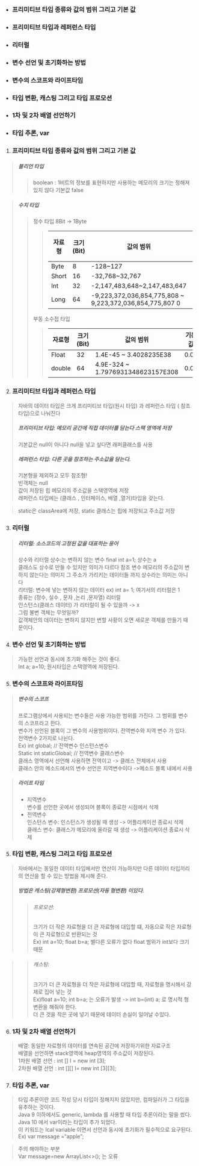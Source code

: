 * ### 프리미티브 타입 종류와 값의 범위 그리고 기본 값
* ### 프리미티브 타입과 레퍼런스 타입
* ### 리터럴
* ### 변수 선언 및 초기화하는 방법
* ### 변수의 스코프와 라이프타임
* ### 타입 변환, 캐스팅 그리고 타입 프로모션
* ### 1차 및 2차 배열 선언하기
* ### 타입 추론, var






1. ### 프리미티브 타입 종류와 값의 범위 그리고 기본 값  
> ##### 불리언 타입  
>> boolean : 1비트의 정보를 표현하지만  사용하는 메모리의 크기는 정해져 있지 않다  기본값 false  

> ##### 수치 타입  
>> 정수 타입      8Bit -> 1Byte  
>>> | 자료형 | 크기(Bit) | 값의 범위 | 기본값 |
>>> |------|---|---|---|
>>> |Byte|8|-128~127|0|
>>> |Short|16|-32,768~32,767|0|
>>> |Int|32|-2,147,483,648~2,147,483,647|0|
>>> |Long|64|-9,223,372,036,854,775,808 ~ 9,223,372,036,854,775,807 0|0|
>>> 
>> 부동 소수접 타입  
>>> | 자료형 | 크기(Bit) | 값의 범위 | 기본값 |
>>> |------|---|---|---|
>>>  |Float|32|1.4E-45 ~ 3.4028235E38|0.0f|
>>>  |double|64|4.9E-324 ~ 1.7976931348623157E308|0.0d|  

2. ### 프리미티브 타입과 레퍼런스 타입  
> 자바의 데이터 타입은 크게 프리미티브 타입(원시 타입) 과 레퍼런스 타입 ( 참조 타입)으로 나눠진다  
> ##### 프리미티브 타입: 메모리 공간에 직접 데이터를 담는다 스택 영역에 저장    
> 기본값은 null이 아니다 null을 넣고 싶다면 래퍼클래스를 사용  
> ##### 레퍼런스 타입: 다른 곳을 참조하는 주소값을 담는다. 
> 기본형을 제외하고 모두 참조형!  
> 빈객체는 null  
> 값이 저장된 힙 메모리의 주소값을 스택영역에 저장  
> 레퍼런스 타입에는 (클래스 , 인터페이스, 배열 ,열거)타입을 갖는다.

> static은 classArea에 저장, static 클래스는 힙에 저장되고 주소값 저장  

3. ### 리터럴
> ##### 리터럴: 소스코드의 고정된 값을 대표하는 용어  
> 상수와 리터럴
> 상수:는 변하지 않는 변수 final int a=1; 상수는 a  
> 클래스도 상수로 만들 수 있지만 의미가 다르다  참조 변수 메모리의 주소값이 변하지 않는다는 의미지 그 주소가 가리키는 데이터들 까지 상수라는 의미는 아니다  
> 리터럴: 변수에 넣는 변하지 않는 데이터 ex) int a= 1;  여기서의 리터럴은 1  
> 종류는 (정수, 실수 , 문자 ,논리 ,문자열) 리터럴  
> 인스턴스(클래스 데이터) 가 리터럴이 될 수 있을까 -> x  
> 그럼 불변 객체는 무엇일까?  
> 값객체안의 데이터는 변하지 않지만 변할 사황이 오면 새로운 객체를 만들기 때문이다.  

4. ### 변수 선언 및 초기화하는 방법  
> 가능한 선언과 동시에 초기화 해주는 것이 좋다.  
> Int a; a=10; 원시타입은 스택영역에 저장된다.  

5. ### 변수의 스코프와 라이프타임  
> ##### 변수의 스코프
> 프로그램상에서 사용되는 변수들은 사용 가능한 범위를 가진다. 그 범위를 변수의 스코프라고 한다.  
> 변수가 선언된 블록이 그 변수의 사용범위이다. 전역변수와 지역 변수 가 있다.  
> 전역변수  2가지로 나뉜다.  
> Ex) int global; // 전역변수 인스턴스변수  
>	Static int staticGlobal; // 전역변수 클래스변수  
> 클래스 영역에서 선언해 사용하면 전역이고 -> 클래스 전체에서 사용  
> 클래스 안의 메소드에서의 변수 선언은 지역변수이다 ->메소드 블록 내에서 사용  

> ##### 라이프 타임  
> * 지역변수  
> 변수를 선언한 곳에서 생성되어 블록이 종료한 시점에서 삭제  
> * 전역변수  
>	인스턴스 변수: 인스턴스가 생성될 때 생성 -> 어플리케이션 종료시 삭제  
>	클래스 변수: 클래스가 메모리에 올라갈 때 생성 -> 어플리케이션 종료시 삭제  

5. ### 타입 변환, 캐스팅 그리고 타입 프로모션
> 자바에서는 동일한 데이터 타입에서만 연산이 가능하지만 다른 데이터 타입끼리의 연산을 할 수 있는 방법을 제시해 준다.  
> ##### 방법은 캐스팅(강제형변환) 프로모션(자동 형변환) 이있다.  
>> ###### 프로모션:  
>> 크기가 더 작은 자료형을 더 큰 자료형에 대입할 떄, 자동으로 작은 자료형이 큰 자료형으로 반환되는 것  
>> Ex) int a=10; float b=a; 별다른 오류가 없다 float 범위가 int보다 크기 때문  

>> ###### 캐스팅: 
>> 크기가 더 큰 자료형을 더 작은 자료형에 대입할 때, 자료형을 명시해서 강제로 집어 넣는 것  
>> Ex)float a=10; int b=a; 는 오류가 발생 -> int b=(int) a; 로 명시적 형변환을 해줘야 한다.  
>> 더 큰 것을 작은 곳에 넣기 때문에 데이터 손실이 일어날 수있다.  

6. ### 1차 및 2차 배열 선언하기
> 배열: 동일한 자료형의 데이터를 연속된 공간에 저장하기위한 자료구조  
> 배열을 선언하면 stack영역에 heap영역의 주소값이 저장된다.  
> 1차원 배열 선언 : int [] I = new int [3];  
> 2차원 배열 선언 : int [][] I= new int [3][3];  

7. ### 타입 추론, var
> 타입 추론이란 코드 작성 당시 타입이 정해지지 않았지만, 컴파일러가 그 타입을 유추하는 것이다.  
> Java 9 이하에서도 generic, lambda 를 사용할 때 타입 추론이라는 말을 썼다.  
> Java 10 에서 var이라는 타입이 추가 되었다.  
> 이 키워드는 lcal variable 이면서 선언과 동시에 초기화가 필수적으로 요구된다.  
> Ex) var message =“apple”;  
 
> 주의 해야하는 부분  
> Var message=new ArrayList<>(); 는 오류  
